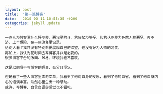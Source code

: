 ```yaml
---
layout: post
title:  "第一篇博客"
date:   2018-03-11 18:55:35 +0200
categories: jekyll update
---
```


	一直认为博客没什么好写的，要记录的话，我记忆力够好，比我认识的大多数人都要好。再不济，上个保险，在一些注释里记录。
	给别人看？我并没有特别想要展现自己的欲望，也没有好为人师的习惯。
	再加上，我认为花时间去写博客并非是必要的。
	很多博客平台的版面、风格、环境我也不喜欢。

	这是以前我不写博客的理由，充分且坚定。
	
	但是看了一些人博客里面的文章，我看到了他对自身的反思，看到了他的自省，看到了他自身内心的饱满丰富，油然心里生出一种感动。
	或许，写博客、自言自语的感觉也不错吧。